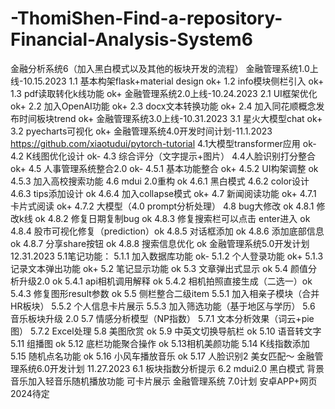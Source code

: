 # -ThomiShen-Find-a-repository-Financial-Analysis-System6
金融分析系统6（加入黑白模式以及其他的板块开发的流程）
金融管理系统1.0上线-10.15.2023
1.1 基本构架flask+material design ok+
1.2 info模块侧栏引入 ok+
1.3 pdf读取转化k线功能 ok+
金融管理系统2.0上线-10.24.2023
2.1 UI框架优化  ok+
2.2 加入OpenAI功能  ok+
2.3 docx文本转换功能  ok+
2.4 加入同花顺概念发布时间板块trend  ok+
金融管理系统3.0上线-10.31.2023
3.1 星火大模型chat  ok+
3.2 pyecharts可视化  ok+
金融管理系统4.0开发时间计划-11.1.2023
https://github.com/xiaotudui/pytorch-tutorial
4.1大模型transformer应用 ok-
4.2 K线图优化设计 ok-
4.3 综合评分（文字提示+图片）
4.4人脸识别打分整合  ok+
4.5 人事管理系统整合2.0   ok-
4.5.1 基本功能整合 ok+
4.5.2 UI构架调整 ok
4.5.3 加入高校搜索功能 
4.6 mdui 2.0重构 ok
4.6.1 黑白模式 
4.6.2 color设计 
4.6.3 tips添加设计 ok
4.6.4 加入collapse模式 ok+
4.7 新闻阅读功能 ok+
4.7.1 卡片式阅读 ok+
4.7.2 大模型（4.0 prompt分析处理）
4.8 bug大修改 ok
4.8.1 修改k线 ok
4.8.2 修复日期复制bug  ok
4.8.3 修复搜索栏可以点击 enter进入 ok
4.8.4 股市可视化修复（prediction）ok
4.8.5 对话框添加  ok
4.8.6 添加底部信息 ok
4.8.7 分享share按钮  ok
4.8.8 搜索信息优化 ok
金融管理系统5.0开发计划 12.31.2023
5.1笔记功能：
 5.1.1 加入数据库功能 ok-
5.1.2 个人登录功能 ok+
5.1.3 记录文本弹出功能 ok+
5.2 笔记显示功能  ok
5.3 文章弹出式显示  ok
5.4 颜值分析升级2.0  ok
5.4.1 api相机调用解释  ok 
5.4.2 相机拍照直接生成（二选一）ok
5.4.3 修复图形result参数 ok
5.5 侧栏整合二级item
5.5.1 加入相亲子模块（合并HR板块）
5.5.2 个人信息卡片展示
5.5.3 加入筛选功能（基于地区与学历）
5.6 音乐板块升级 2.0
5.7 情感分析模型（NP指数）
5.7.1 文本分析效果（词云+pie图）
5.7.2 Excel处理
5.8 美图欣赏 ok
5.9 中英文切换导航栏 ok
5.10 语音转文字
5.11 组播图 ok
5.12 底栏功能聚合操作 ok
5.13相机美颜功能 
5.14 K线指数添加 
5.15 随机点名功能 ok
5.16 小风车播放音乐 ok
5.17 人脸识别2 美女匹配～
金融管理系统6.0开发计划 11.27.2023
6.1 板块指数分析提示
6.2 mdui2.0 黑白模式
背景音乐加入轻音乐随机播放功能 可卡片展示
金融管理系统 7.0计划  安卓APP+网页 2024待定





